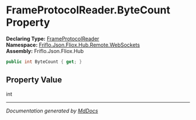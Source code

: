 ﻿<!--  
  <auto-generated>   
    The contents of this file were generated by a tool.  
    Changes to this file may be list if the file is regenerated  
  </auto-generated>   
-->

# FrameProtocolReader.ByteCount Property

**Declaring Type:** [FrameProtocolReader](../index.md)  
**Namespace:** [Friflo.Json.Fliox.Hub.Remote.WebSockets](../../index.md)  
**Assembly:** Friflo.Json.Fliox.Hub

```csharp
public int ByteCount { get; }
```

## Property Value

int

___

*Documentation generated by [MdDocs](https://github.com/ap0llo/mddocs)*
